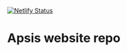 [![Netlify Status](https://api.netlify.com/api/v1/badges/145cb279-3d8d-4632-86d3-4fa4e3d848f0/deploy-status)](https://app.netlify.com/sites/apsis/deploys)

# Apsis website repo
